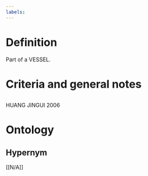 ```yaml
---
labels: 
---
```


# Definition
Part of a VESSEL.
# Criteria and general notes
## 
HUANG JINGUI 2006
# Ontology

## Hypernym
[[N/A]]